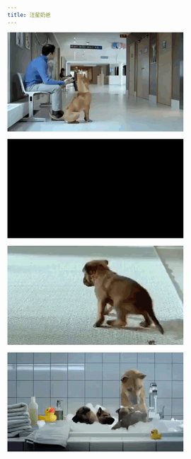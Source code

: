 ```yaml
---
title: 汪星奶爸
---
```


<p class="text-center">
    <img src="/images/dada/2014/dog_dad_1.gif"/>
</p>
<p class="text-center">
    <img src="/images/dada/2014/dog_dad_2.gif"/>
</p>
<p class="text-center">
    <img src="/images/dada/2014/dog_dad_3.gif"/>
</p>
<p class="text-center">
    <img src="/images/dada/2014/dog_dad_4.gif"/>
</p>
